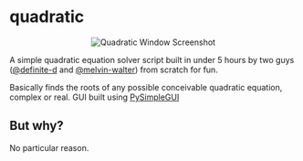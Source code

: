 # quadratic

<p align="center">
  <img alt="Quadratic Window Screenshot" src="https://user-images.githubusercontent.com/38317208/145716635-06d94853-1c2f-4607-9978-1b3024edde65.png">
</p>

A simple quadratic equation solver script built in under 5 hours by two guys ([@definite-d](https://github.com/definite-d/) and [@melvin-walter](https://github.com/melvin-walter/)) from scratch for fun.

Basically finds the roots of any possible conceivable quadratic equation, complex or real.
GUI built using [PySimpleGUI](https://github.com/PySimpleGUI/PySimpleGUI/)

## But why?
No particular reason.
